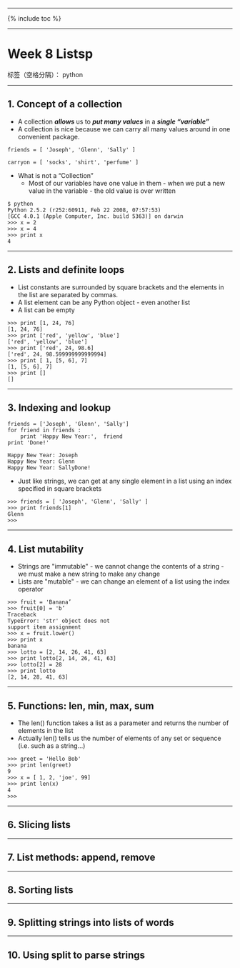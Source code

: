 ﻿
---

{% include toc %}

---

# Week 8 Listsp

标签（空格分隔）： python


---

## 1. Concept of a collection 

- A collection ***allows*** us to ***put many values*** in a ***single “variable”***
- A collection is nice because we can carry all many values around in one convenient package.

```
friends = [ 'Joseph', 'Glenn', 'Sally' ]

carryon = [ 'socks', 'shirt', 'perfume' ]
```

- What is not a “Collection”
   - Most of our variables have one value in them - when we put a new value in the variable - the old value is over written

```
$ python
Python 2.5.2 (r252:60911, Feb 22 2008, 07:57:53) 
[GCC 4.0.1 (Apple Computer, Inc. build 5363)] on darwin
>>> x = 2
>>> x = 4
>>> print x
4
```

---
## 2. Lists and definite loops 

- List constants are surrounded by square brackets and the elements in the list are separated by commas.
- A list element can be any Python object - even another list
- A list can be empty

```
>>> print [1, 24, 76]
[1, 24, 76]
>>> print ['red', 'yellow', 'blue']
['red', 'yellow', 'blue']
>>> print ['red', 24, 98.6]
['red', 24, 98.599999999999994]
>>> print [ 1, [5, 6], 7]
[1, [5, 6], 7]
>>> print []
[]
```

---

## 3. Indexing and lookup

```
friends = ['Joseph', 'Glenn', 'Sally']
for friend in friends :
    print 'Happy New Year:',  friend
print 'Done!'

Happy New Year: Joseph
Happy New Year: Glenn
Happy New Year: SallyDone!
```

- Just like strings, we can get at any single element in a list using an index specified in square brackets

```
>>> friends = [ 'Joseph', 'Glenn', 'Sally' ]
>>> print friends[1]
Glenn
>>> 
```


---
## 4. List mutability 

- Strings are "immutable" - we cannot change the contents of a string - we must make a new string to make any change
- Lists are "mutable" - we can change an element of a list using the index operator

```
>>> fruit = 'Banana’
>>> fruit[0] = 'b’
Traceback 
TypeError: 'str' object does not 
support item assignment
>>> x = fruit.lower()
>>> print x
banana
>>> lotto = [2, 14, 26, 41, 63]
>>> print lotto[2, 14, 26, 41, 63]
>>> lotto[2] = 28
>>> print lotto
[2, 14, 28, 41, 63]
```

---
## 5. Functions: len, min, max, sum 

- The len() function takes a list as a parameter and returns the number of elements in the list
- Actually len() tells us the number of elements of any set or sequence (i.e. such as a string...)

```
>>> greet = 'Hello Bob'
>>> print len(greet)
9
>>> x = [ 1, 2, 'joe', 99]
>>> print len(x)
4
>>> 
```


---
## 6. Slicing lists 

---
## 7. List methods: append, remove 

---
## 8. Sorting lists 

---
## 9. Splitting strings into lists of words 

---
## 10. Using split to parse strings


